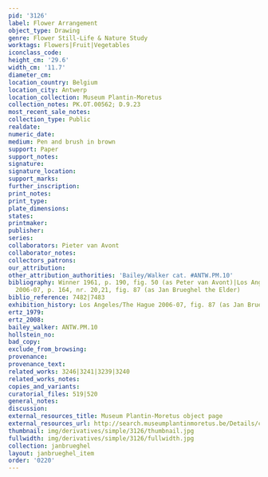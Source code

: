 ```yaml
---
pid: '3126'
label: Flower Arrangement
object_type: Drawing
genre: Flower Still-Life & Nature Study
worktags: Flowers|Fruit|Vegetables
iconclass_code:
height_cm: '29.6'
width_cm: '11.7'
diameter_cm:
location_country: Belgium
location_city: Antwerp
location_collection: Museum Plantin-Moretus
collection_notes: PK.OT.00562; D.9.23
most_recent_sale_notes:
collection_type: Public
realdate:
numeric_date:
medium: Pen and brush in brown
support: Paper
support_notes:
signature:
signature_location:
support_marks:
further_inscription:
print_notes:
print_type:
plate_dimensions:
states:
printmaker:
publisher:
series:
collaborators: Pieter van Avont
collaborator_notes:
collectors_patrons:
our_attribution:
other_attribution_authorities: 'Bailey/Walker cat. #ANTW.PM.10'
bibliography: Winner 1961, p. 190, fig. 50 (as Peter van Avont)|Los Angeles/The Hague
  2006-07, p. 164, nr. 20,21, fig. 87 (as Jan Brueghel the Elder)
biblio_reference: 7482|7483
exhibition_history: Los Angeles/The Hague 2006-07, fig. 87 (as Jan Brueghel the Elder)
ertz_1979:
ertz_2008:
bailey_walker: ANTW.PM.10
hollstein_no:
bad_copy:
exclude_from_browsing:
provenance:
provenance_text:
related_works: 3246|3241|3239|3240
related_works_notes:
copies_and_variants:
curatorial_files: 519|520
general_notes:
discussion:
external_resources_title: Museum Plantin-Moretus object page
external_resources_url: http://search.museumplantinmoretus.be/Details/collect/277312
thumbnail: img/derivatives/simple/3126/thumbnail.jpg
fullwidth: img/derivatives/simple/3126/fullwidth.jpg
collection: janbrueghel
layout: janbrueghel_item
order: '0220'
---
```

